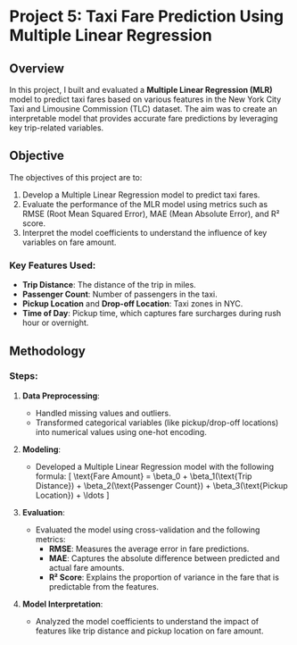 # Project 5: Taxi Fare Prediction Using Multiple Linear Regression

## Overview
In this project, I built and evaluated a **Multiple Linear Regression (MLR)** model to predict taxi fares based on various features in the New York City Taxi and Limousine Commission (TLC) dataset. The aim was to create an interpretable model that provides accurate fare predictions by leveraging key trip-related variables.

## Objective
The objectives of this project are to:
1. Develop a Multiple Linear Regression model to predict taxi fares.
2. Evaluate the performance of the MLR model using metrics such as RMSE (Root Mean Squared Error), MAE (Mean Absolute Error), and R² score.
3. Interpret the model coefficients to understand the influence of key variables on fare amount.

### Key Features Used:
- **Trip Distance**: The distance of the trip in miles.
- **Passenger Count**: Number of passengers in the taxi.
- **Pickup Location** and **Drop-off Location**: Taxi zones in NYC.
- **Time of Day**: Pickup time, which captures fare surcharges during rush hour or overnight.

## Methodology
### Steps:
1. **Data Preprocessing**:
   - Handled missing values and outliers.
   - Transformed categorical variables (like pickup/drop-off locations) into numerical values using one-hot encoding.
   
2. **Modeling**:
   - Developed a Multiple Linear Regression model with the following formula:
     \[
     \text{Fare Amount} = \beta_0 + \beta_1(\text{Trip Distance}) + \beta_2(\text{Passenger Count}) + \beta_3(\text{Pickup Location}) + \ldots
     \]
   
3. **Evaluation**:
   - Evaluated the model using cross-validation and the following metrics:
     - **RMSE**: Measures the average error in fare predictions.
     - **MAE**: Captures the absolute difference between predicted and actual fare amounts.
     - **R² Score**: Explains the proportion of variance in the fare that is predictable from the features.

4. **Model Interpretation**:
   - Analyzed the model coefficients to understand the impact of features like trip distance and pickup location on fare amount.
